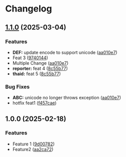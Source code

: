 # Changelog

## [1.1.0](https://github.com/lifez/tbd/compare/v1.0.0...v1.1.0) (2025-03-04)


### Features

* **DEF:** update encode to support unicode ([aa010e7](https://github.com/lifez/tbd/commit/aa010e7c65634bdd6612c498490d7298848e5520))
* Feat 3 ([9740144](https://github.com/lifez/tbd/commit/9740144c677a3559e0082a349a1857d42c720a57))
* Multiple Change ([aa010e7](https://github.com/lifez/tbd/commit/aa010e7c65634bdd6612c498490d7298848e5520))
* **reporter:** feat 4 ([8c55b77](https://github.com/lifez/tbd/commit/8c55b7710e96f51996df1aa8bde0434f392991d3))
* **thaid:** feat 5 ([8c55b77](https://github.com/lifez/tbd/commit/8c55b7710e96f51996df1aa8bde0434f392991d3))


### Bug Fixes

* **ABC:** unicode no longer throws exception ([aa010e7](https://github.com/lifez/tbd/commit/aa010e7c65634bdd6612c498490d7298848e5520))
* hotfix feat1 ([f457cae](https://github.com/lifez/tbd/commit/f457cae3e821ad426fe7e785b5823931d7b3410e))

## 1.0.0 (2025-02-18)


### Features

* Feature 1 ([9d00782](https://github.com/lifez/tbd/commit/9d0078298d47a16834c222b2d4c153a8215e0296))
* Feature2 ([aa2ca72](https://github.com/lifez/tbd/commit/aa2ca7249249936822b8689b4937283563e7514a))
